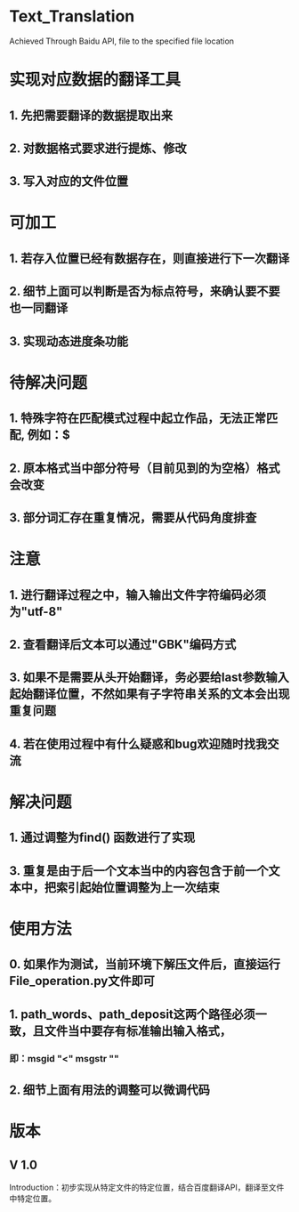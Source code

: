 # Text_Translation
Achieved Through Baidu API, file to the specified file location

# 实现对应数据的翻译工具
## 1. 先把需要翻译的数据提取出来
## 2. 对数据格式要求进行提炼、修改
## 3. 写入对应的文件位置

# 可加工
## 1. 若存入位置已经有数据存在，则直接进行下一次翻译
## 2. 细节上面可以判断是否为标点符号，来确认要不要也一同翻译
## 3. 实现动态进度条功能

# 待解决问题
## 1. 特殊字符在匹配模式过程中起立作品，无法正常匹配, 例如：$
## 2. 原本格式当中部分符号（目前见到的为空格）格式会改变
## 3. 部分词汇存在重复情况，需要从代码角度排查

# 注意
## 1. 进行翻译过程之中，输入输出文件字符编码必须为"utf-8"
## 2. 查看翻译后文本可以通过"GBK"编码方式
## 3. 如果不是需要从头开始翻译，务必要给last参数输入起始翻译位置，不然如果有子字符串关系的文本会出现重复问题
## 4. 若在使用过程中有什么疑惑和bug欢迎随时找我交流

# 解决问题
## 1. 通过调整为find() 函数进行了实现
## 3. 重复是由于后一个文本当中的内容包含于前一个文本中，把索引起始位置调整为上一次结束

# 使用方法
## 0. 如果作为测试，当前环境下解压文件后，直接运行File_operation.py文件即可
## 1. path_words、path_deposit这两个路径必须一致，且文件当中要存有标准输出输入格式，
### 即：msgid "&lt;" msgstr ""
## 2. 细节上面有用法的调整可以微调代码

# 版本
## V 1.0
Introduction：初步实现从特定文件的特定位置，结合百度翻译API，翻译至文件中特定位置。